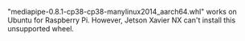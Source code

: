 "mediapipe-0.8.1-cp38-cp38-manylinux2014_aarch64.whl" works on Ubuntu for Raspberry Pi. However, Jetson Xavier NX can't install this unsupported wheel.
